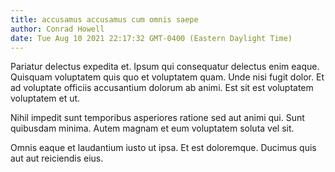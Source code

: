 ```yaml
---
title: accusamus accusamus cum omnis saepe
author: Conrad Howell
date: Tue Aug 10 2021 22:17:32 GMT-0400 (Eastern Daylight Time)
---
```

Pariatur delectus expedita et. Ipsum qui consequatur delectus enim eaque. Quisquam voluptatem quis quo et voluptatem quam. Unde nisi fugit dolor. Et ad voluptate officiis accusantium dolorum ab animi. Est sit est voluptatem voluptatem et ut.

 Nihil impedit sunt temporibus asperiores ratione sed aut animi qui. Sunt quibusdam minima. Autem magnam et eum voluptatem soluta vel sit.

 Omnis eaque et laudantium iusto ut ipsa. Et est doloremque. Ducimus quis aut aut reiciendis eius.